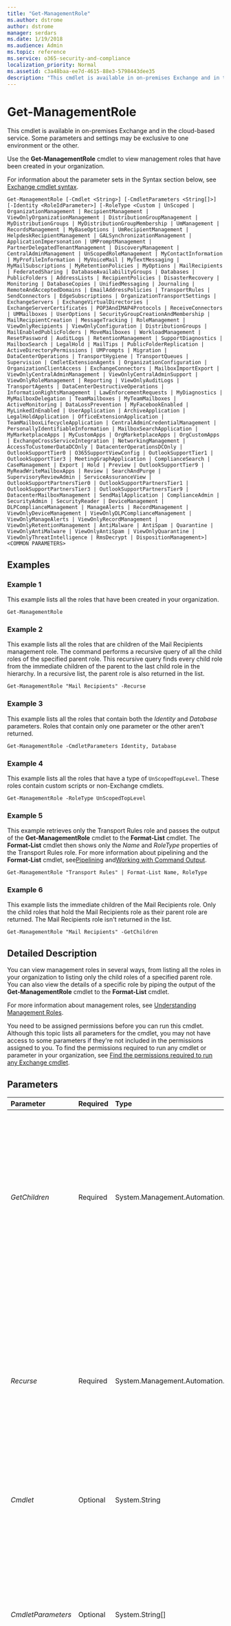 ```yaml
---
title: "Get-ManagementRole"
ms.author: dstrome
author: dstrome
manager: serdars
ms.date: 1/19/2018
ms.audience: Admin
ms.topic: reference
ms.service: o365-security-and-compliance
localization_priority: Normal
ms.assetid: c3a48baa-ee7d-4615-88e3-5798443dee35
description: "This cmdlet is available in on-premises Exchange and in the cloud-based service. Some parameters and settings may be exclusive to one environment or the other."
---
```


# Get-ManagementRole

This cmdlet is available in on-premises Exchange and in the cloud-based service. Some parameters and settings may be exclusive to one environment or the other. 
  
Use the **Get-ManagementRole** cmdlet to view management roles that have been created in your organization.
  
For information about the parameter sets in the Syntax section below, see [Exchange cmdlet syntax](https://technet.microsoft.com/library/bb123552.aspx). 
  
```
Get-ManagementRole [-Cmdlet <String>] [-CmdletParameters <String[]>] [-Identity <RoleIdParameter>] [-RoleType <Custom | UnScoped | OrganizationManagement | RecipientManagement | ViewOnlyOrganizationManagement | DistributionGroupManagement | MyDistributionGroups | MyDistributionGroupMembership | UmManagement | RecordsManagement | MyBaseOptions | UmRecipientManagement | HelpdeskRecipientManagement | GALSynchronizationManagement | ApplicationImpersonation | UMPromptManagement | PartnerDelegatedTenantManagement | DiscoveryManagement | CentralAdminManagement | UnScopedRoleManagement | MyContactInformation | MyProfileInformation | MyVoiceMail | MyTextMessaging | MyMailSubscriptions | MyRetentionPolicies | MyOptions | MailRecipients | FederatedSharing | DatabaseAvailabilityGroups | Databases | PublicFolders | AddressLists | RecipientPolicies | DisasterRecovery | Monitoring | DatabaseCopies | UnifiedMessaging | Journaling | RemoteAndAcceptedDomains | EmailAddressPolicies | TransportRules | SendConnectors | EdgeSubscriptions | OrganizationTransportSettings | ExchangeServers | ExchangeVirtualDirectories | ExchangeServerCertificates | POP3AndIMAP4Protocols | ReceiveConnectors | UMMailboxes | UserOptions | SecurityGroupCreationAndMembership | MailRecipientCreation | MessageTracking | RoleManagement | ViewOnlyRecipients | ViewOnlyConfiguration | DistributionGroups | MailEnabledPublicFolders | MoveMailboxes | WorkloadManagement | ResetPassword | AuditLogs | RetentionManagement | SupportDiagnostics | MailboxSearch | LegalHold | MailTips | PublicFolderReplication | ActiveDirectoryPermissions | UMPrompts | Migration | DataCenterOperations | TransportHygiene | TransportQueues | Supervision | CmdletExtensionAgents | OrganizationConfiguration | OrganizationClientAccess | ExchangeConnectors | MailboxImportExport | ViewOnlyCentralAdminManagement | ViewOnlyCentralAdminSupport | ViewOnlyRoleManagement | Reporting | ViewOnlyAuditLogs | TransportAgents | DataCenterDestructiveOperations | InformationRightsManagement | LawEnforcementRequests | MyDiagnostics | MyMailboxDelegation | TeamMailboxes | MyTeamMailboxes | ActiveMonitoring | DataLossPrevention | MyFacebookEnabled | MyLinkedInEnabled | UserApplication | ArchiveApplication | LegalHoldApplication | OfficeExtensionApplication | TeamMailboxLifecycleApplication | CentralAdminCredentialManagement | PersonallyIdentifiableInformation | MailboxSearchApplication | MyMarketplaceApps | MyCustomApps | OrgMarketplaceApps | OrgCustomApps | ExchangeCrossServiceIntegration | NetworkingManagement | AccessToCustomerDataDCOnly | DatacenterOperationsDCOnly | OutlookSupportTier0 | O365SupportViewConfig | OutlookSupportTier1 | OutlookSupportTier3 | MeetingGraphApplication | ComplianceSearch | CaseManagement | Export | Hold | Preview | OutlookSupportTier9 | MyReadWriteMailboxApps | Review | SearchAndPurge | SupervisoryReviewAdmin | ServiceAssuranceView | OutlookSupportPartnersTier0 | OutlookSupportPartnersTier1 | OutlookSupportPartnersTier3 | OutlookSupportPartnersTier9 | DatacenterMailboxManagement | SendMailApplication | ComplianceAdmin | SecurityAdmin | SecurityReader | DeviceManagement | DLPComplianceManagement | ManageAlerts | RecordManagement | ViewOnlyDeviceManagement | ViewOnlyDLPComplianceManagement | ViewOnlyManageAlerts | ViewOnlyRecordManagement | ViewOnlyRetentionManagement | AntiMalware | AntiSpam | Quarantine | ViewOnlyAntiMalware | ViewOnlyAntiSpam | ViewOnlyQuarantine | ViewOnlyThreatIntelligence | RmsDecrypt | DispositionManagement>] <COMMON PARAMETERS>

```

## Examples
<a name="Examples"> </a>

### Example 1

This example lists all the roles that have been created in your organization.
  
```
Get-ManagementRole
```

### Example 2

This example lists all the roles that are children of the Mail Recipients management role. The command performs a recursive query of all the child roles of the specified parent role. This recursive query finds every child role from the immediate children of the parent to the last child role in the hierarchy. In a recursive list, the parent role is also returned in the list.
  
```
Get-ManagementRole "Mail Recipients" -Recurse
```

### Example 3

This example lists all the roles that contain both the  _Identity_ and _Database_ parameters. Roles that contain only one parameter or the other aren't returned.
  
```
Get-ManagementRole -CmdletParameters Identity, Database
```

### Example 4

This example lists all the roles that have a type of  `UnScopedTopLevel`. These roles contain custom scripts or non-Exchange cmdlets.
  
```
Get-ManagementRole -RoleType UnScopedTopLevel
```

### Example 5

This example retrieves only the Transport Rules role and passes the output of the **Get-ManagementRole** cmdlet to the **Format-List** cmdlet. The **Format-List** cmdlet then shows only the _Name_ and _RoleType_ properties of the Transport Rules role. For more information about pipelining and the **Format-List** cmdlet, see[Pipelining](http://technet.microsoft.com/library/59411ed3-926b-4eec-a462-84e6b26056c9.aspx) and[Working with Command Output](http://technet.microsoft.com/library/8320e1a5-d3f5-4615-878d-b23e2aaa6b1e.aspx).
  
```
Get-ManagementRole "Transport Rules" | Format-List Name, RoleType
```

### Example 6

This example lists the immediate children of the Mail Recipients role. Only the child roles that hold the Mail Recipients role as their parent role are returned. The Mail Recipients role isn't returned in the list.
  
```
Get-ManagementRole "Mail Recipients" -GetChildren
```

## Detailed Description
<a name="DetailedDescription"> </a>

You can view management roles in several ways, from listing all the roles in your organization to listing only the child roles of a specified parent role. You can also view the details of a specific role by piping the output of the **Get-ManagementRole** cmdlet to the **Format-List** cmdlet.
  
For more information about management roles, see [Understanding Management Roles](http://technet.microsoft.com/library/887b0a64-84b1-4b8c-9547-e456ea6f5dbd.aspx).
  
You need to be assigned permissions before you can run this cmdlet. Although this topic lists all parameters for the cmdlet, you may not have access to some parameters if they're not included in the permissions assigned to you. To find the permissions required to run any cmdlet or parameter in your organization, see [Find the permissions required to run any Exchange cmdlet](https://technet.microsoft.com/library/mt432940.aspx).
  
## Parameters
<a name="DetailedDescription"> </a>

|**Parameter**|**Required**|**Type**|**Description**|
|:-----|:-----|:-----|:-----|
| _GetChildren_ <br/> |Required  <br/> |System.Management.Automation.SwitchParameter  <br/> |The  _GetChildren_ parameter retrieves a list of all the roles that were created based on the parent role specified in the _Identity_ parameter. Only the immediate child roles of the parent role are included. The _GetChildren_ parameter can only be used with the _Identity_ and _RoleType_ parameters. <br/> |
| _Recurse_ <br/> |Required  <br/> |System.Management.Automation.SwitchParameter  <br/> |The  _Recurse_ parameter retrieves a list of all the roles that were created based on the parent role specified in the _Identity_ parameter. The role specified in the _Identity_ parameter, its child roles, and their children are returned. The _Recurse_ parameter can only be used with the _Identity_ and _RoleType_ parameters. <br/> |
| _Cmdlet_ <br/> |Optional  <br/> |System.String  <br/> |The  _Cmdlet_ parameter returns a list of all roles that include the specified cmdlet. <br/> |
| _CmdletParameters_ <br/> |Optional  <br/> |System.String[]  <br/> |The  _CmdletParameters_ parameter returns a list of all roles that include the specified parameter or parameters. You can specify more than one parameter by separating each parameter with a comma. If you specify multiple parameters, only the roles that include all of the specified parameters are returned. <br/> |
| _DomainController_ <br/> |Optional  <br/> |Microsoft.Exchange.Data.Fqdn  <br/> |This parameter is available only in on-premises Exchange.  <br/> The  _DomainController_ parameter specifies the domain controller that's used by this cmdlet to read data from or write data to Active Directory. You identify the domain controller by its fully qualified domain name (FQDN). For example, `dc01.contoso.com`.  <br/> |
| _Identity_ <br/> |Optional  <br/> |Microsoft.Exchange.Configuration.Tasks.RoleIdParameter  <br/> |The  _Identity_ parameter specifies the role you want to view. If the role you want to view contains spaces, enclose the name in quotation marks ("). You can use the wildcard character (*) and a partial role name to match multiple roles. <br/> |
| _RoleType_ <br/> |Optional  <br/> |Microsoft.Exchange.Data.RoleType  <br/> |The  _RoleType_ parameter returns a list of roles that match the specified role type. For a list of valid role types, see[Understanding Management Roles](http://technet.microsoft.com/library/887b0a64-84b1-4b8c-9547-e456ea6f5dbd.aspx).  <br/> |
| _Script_ <br/> |Optional  <br/> |System.String  <br/> |The  _Script_ parameter returns a list of all roles that include the specified script. <br/> |
| _ScriptParameters_ <br/> |Optional  <br/> |System.String[]  <br/> |The  _ScriptParameters_ parameter returns a list of all roles that include the specified parameter or parameters. You can specify more than one parameter by separating each parameter with a comma. If you specify multiple parameters, only the roles that include all of the specified parameters are returned. <br/> |
   
## Input Types
<a name="InputTypes"> </a>

To see the input types that this cmdlet accepts, see [Cmdlet Input and Output Types](http://go.microsoft.com/fwlink/p/?linkId=616387). If the Input Type field for a cmdlet is blank, the cmdlet doesn't accept input data. 
  
## Return Types
<a name="ReturnTypes"> </a>

To see the return types, which are also known as output types, that this cmdlet accepts, see [Cmdlet Input and Output Types](http://go.microsoft.com/fwlink/p/?linkId=616387). If the Output Type field is blank, the cmdlet doesn't return data. 
  

